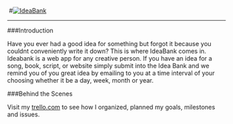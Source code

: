 <img> #[![IdeaBank](https://i.imgur.com/OSdnwIS.png)](https://evening-fjord-4234.herokuapp.com/) </img>

---

###Introduction

Have you ever had a good idea for something but forgot it because you couldnt conveniently write it down? This is where IdeaBank comes in. Ideabank is a web app for any creative person. If you have an idea for a song, book, script, or website simply submit into the Idea Bank and we remind you of you great idea by emailing to you at a time interval of your choosing whether it be a day, week, month or year. 
    
###Behind the Scenes

Visit my [trello.com](https://trello.com/b/V0gjWrMy/ideabank) to see how I organized, planned my goals, milestones and issues.
  
